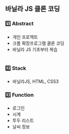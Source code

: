 ## 바닐라 JS 클론 코딩

### :one: Abstract
 - 개인 프로젝트 <br>
 - 크롬 확장프로그램 클론 코딩 <br>
 - 바닐라 JS 기초부터 복습 <br><br>

### :two: Stack  <br>
- 바닐라JS, HTML, CSS3 <br>

### 3️⃣ Function
- 로그인
- 시계
- 투두 리스트
- 날씨 정보
